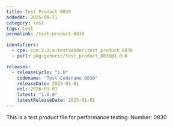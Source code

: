 ```yaml
---
title: Test Product 0830
addedAt: 2025-08-21
category: test
tags: test
permalink: /test-product-0830

identifiers:
  - cpe: cpe:2.3:a:testvendor:test_product_0830
  - purl: pkg:generic/test_product_0830@1.0.0

releases:
  - releaseCycle: "1.0"
    codename: "Test Codename 0830"
    releaseDate: 2025-01-01
    eol: 2026-01-01
    latest: "1.0.0"
    latestReleaseDate: 2025-01-01
---
```


This is a test product file for performance testing. Number: 0830
